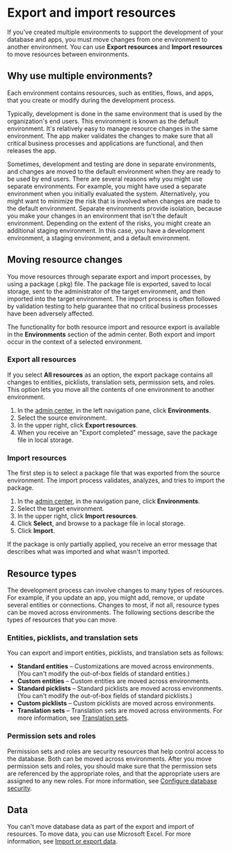 <properties
	pageTitle="Export and import resources | Microsoft PowerApps"
	description="Export and import resources"
	services="powerapps"
	documentationCenter="na"
	authors="nimakms"
	manager="anneta"
	editor=""
	tags=""/>

<tags
   ms.service="powerapps"
   ms.devlang="na"
   ms.topic="article"
   ms.tgt_pltfrm="na"
   ms.workload="na"
   ms.date="10/19/2016"
   ms.author="robinr"/>

# Export and import resources
If you've created multiple environments to support the development of your database and apps, you must move changes from one environment to another environment. You can use **Export resources** and **Import resources** to move resources between environments.

## Why use multiple environments?
Each environment contains resources, such as entities, flows, and apps, that you create or modify during the development process. 

Typically, development is done in the same environment that is used by the organization's end users. This environment is known as the default environment. It's relatively easy to manage resource changes in the same environment. The app maker validates the changes to make sure that all critical business processes and applications are functional, and then releases the app.

Sometimes, development and testing are done in separate environments, and changes are moved to the default environment when they are ready to be used by end users. There are several reasons why you might use separate environments. For example, you might have used a separate environment when you initially evaluated the system. Alternatively, you might want to minimize the risk that is involved when changes are made to the default environment. Separate environments provide isolation, because you make your changes in an environment that isn't the default environment. Depending on the extent of the risks, you might create an additional staging environment. In this case, you have a development environment, a staging environment, and a default environment.

## Moving resource changes
You move resources through separate export and import processes, by using a package (.pkg) file. The package file is exported, saved to local storage, sent to the administrator of the target environment, and then imported into the target environment. The import process is often followed by validation testing to help guarantee that no critical business processes have been adversely affected.

The functionality for both resource import and resource export is available in the **Environments** section of the admin center. Both export and import occur in the context of a selected environment.

### Export all resources
If you select **All resources** as an option, the export package contains all changes to entities, picklists, translation sets, permission sets, and roles. This option lets you move all the contents of one environment to another environment.

1. In the [admin center](https://admin.powerapps.com), in the left navigation pane, click **Environments**.
1. Select the source environment.
1. In the upper right, click **Export resources**.
1. When you receive an "Export completed" message, save the package file in local storage.

### Import resources

The first step is to select a package file that was exported from the source environment. The import process validates, analyzes, and tries to import the package.

1. In the [admin center](https://admin.powerapps.com), in the navigation pane, click **Environments**.
1. Select the target environment.
1. In the upper right, click **Import resources**.
1. Click **Select**, and browse to a package file in local storage.
1. Click **Import**.

If the package is only partially applied, you receive an error message that describes what was imported and what wasn't imported.

## Resource types
The development process can involve changes to many types of resources. For example, if you update an app, you might add, remove, or update several entities or connections. Changes to most, if not all, resource types can be moved across environments. The following sections describe the types of resources that you can move.

### Entities, picklists, and translation sets
You can export and import entities, picklists, and translation sets as follows:

+ **Standard entities** – Customizations are moved across environments. (You can't modify the out-of-box fields of standard entities.)
+ **Custom entities** – Custom entities are moved across environments.
+ **Standard picklists** – Standard picklists are moved across environments. (You can't modify the out-of-box fields of standard picklists.)
+ **Custom picklists** – Custom picklists are moved across environments.
+ **Translation sets** – Translation sets are moved across environments. For more information, see [Translation sets](translation-sets.md).

### Permission sets and roles
Permission sets and roles are security resources that help control access to the database. Both can be moved across environments. After you move permission sets and roles, you should make sure that the permission sets are referenced by the appropriate roles, and that the appropriate users are assigned to any new roles. For more information, see [Configure database security](database-security.md).

## Data
You can't move database data as part of the export and import of resources. To move data, you can use Microsoft Excel. For more information, see [Import or export data](data-platform-export-data.md).
